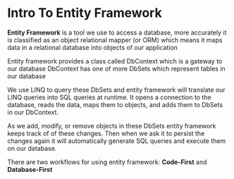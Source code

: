 # Intro To Entity Framework

**Entity Framework** is a tool we use to access a database, more accurately it is classified as an object relational mapper (or ORM) which means it maps data in a relational database into objects of our application

Entity framework provides a class called DbContext which is a gateway to our database DbContext has one of more DbSets which represent tables in our database

We use LINQ to query these DbSets and entity framework will translate our LINQ queries into SQL queries at runtime. It opens a connection to the database, reads the data, maps them to objects, and adds them to DbSets in our DbContext.

As we add, modify, or remove objects in these DbSets entity framework keeps track of of these changes. Then when we ask it to persist the changes again it will automatically generate SQL queries and execute them on our database.

There are two workflows for using entity framework: **Code-First** and **Database-First**
